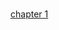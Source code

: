 <br>[chapter 1](https://valuation.coding.net/public/valuationquan/valuationquan/git/files/master/README_1.md)
